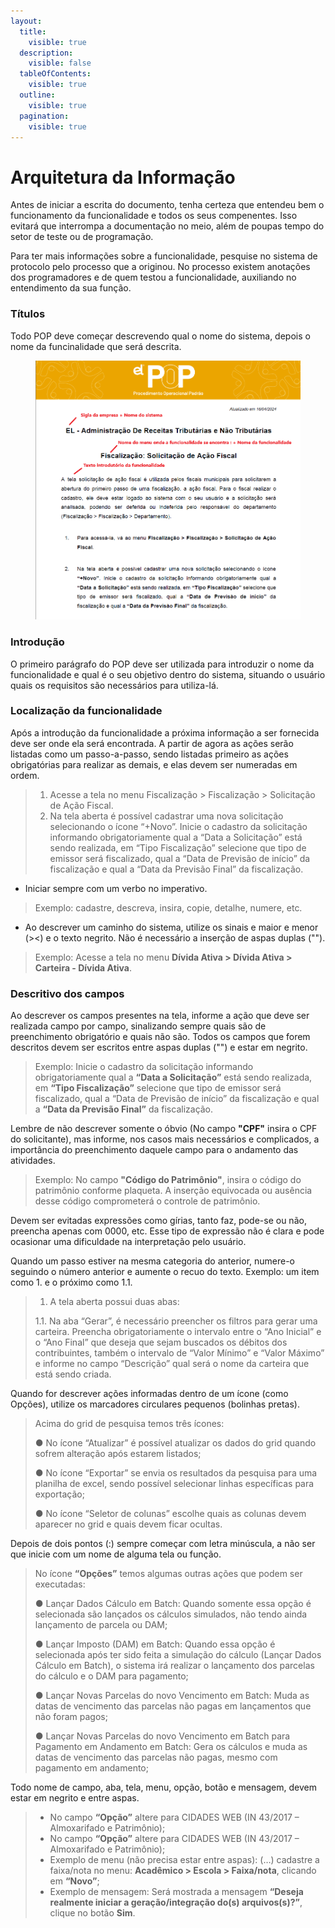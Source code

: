 ```yaml
---
layout:
  title:
    visible: true
  description:
    visible: false
  tableOfContents:
    visible: true
  outline:
    visible: true
  pagination:
    visible: true
---
```


# Arquitetura da Informação

Antes de iniciar a escrita do documento, tenha certeza que entendeu bem o funcionamento da funcionalidade e todos os seus compenentes. Isso evitará que interrompa a documentação no meio, além de poupas tempo do setor de teste ou de programação.&#x20;

Para ter mais informações sobre a funcionalidade, pesquise no sistema de protocolo pelo processo que a originou. No processo existem anotações dos programadores e de quem testou a funcionalidade, auxiliando no entendimento da sua função.

### Títulos

Todo POP deve começar descrevendo qual o nome do sistema, depois o nome da funcinalidade que será descrita.&#x20;

<figure><img src="../.gitbook/assets/image (1).png" alt=""><figcaption></figcaption></figure>

### Introdução

O primeiro parágrafo do POP deve ser utilizada para introduzir o nome da funcionalidade e qual é o seu objetivo dentro do sistema, situando o usuário quais os requisitos são necessários para utiliza-lá.&#x20;

### Localização da funcionalidade

Após a introdução da funcionalidade a próxima informação a ser fornecida deve ser onde ela será encontrada. A partir de agora as ações serão listadas como um passo-a-passo, sendo listadas primeiro as ações obrigatórias para realizar as demais, e elas devem ser numeradas em ordem.

> 1. Acesse a tela no menu Fiscalização > Fiscalização > Solicitação de Ação Fiscal.
> 2. Na tela aberta é possível cadastrar uma nova solicitação selecionando o ícone “+Novo”. Inicie o cadastro da solicitação informando obrigatoriamente qual a “Data a Solicitação” está sendo realizada, em “Tipo Fiscalização” selecione que tipo de emissor será fiscalizado, qual a “Data de Previsão de início” da fiscalização e qual a “Data da Previsão Final” da fiscalização.

* Iniciar sempre com um verbo no imperativo.

> Exemplo: cadastre, descreva, insira, copie, detalhe, numere, etc.

* Ao descrever um caminho do sistema, utilize os sinais e maior e menor (><) e o texto negrito. Não é necessário a inserção de aspas duplas ("").

> Exemplo: Acesse a tela no menu **Dívida Ativa > Dívida Ativa > Carteira - Dívida Ativa**.

### Descritivo dos campos

Ao descrever os campos presentes na tela, informe a ação que deve ser realizada campo por campo, sinalizando sempre quais são de preenchimento obrigatório e quais não são. Todos os campos que forem descritos devem ser escritos entre aspas duplas ("") e estar em negrito.

> Exemplo: Inicie o cadastro da solicitação informando obrigatoriamente qual a **“Data a Solicitação”** está sendo realizada, em **“Tipo Fiscalização”** selecione que tipo de emissor será fiscalizado, qual a “Data de Previsão de início” da fiscalização e qual a **“Data da Previsão Final”** da fiscalização.

Lembre de não descrever somente o óbvio (No campo **"CPF"** insira o CPF do solicitante), mas informe, nos casos mais necessários e complicados, a importância do preenchimento daquele campo para o andamento das atividades.

> Exemplo: No campo **"Código do Patrimônio"**, insira o código do patrimônio conforme plaqueta. A inserção equivocada ou ausência desse código comprometerá o controle de patrimônio.

Devem ser evitadas expressões como gírias, tanto faz, pode-se ou não, preencha apenas com 0000, etc. Esse tipo de expressão não é clara e pode ocasionar uma dificuldade na interpretação pelo usuário.

Quando um passo estiver na mesma categoria do anterior, numere-o seguindo o número anterior e aumente o recuo do texto. Exemplo: um item como 1. e o próximo como 1.1.

> 1. A tela aberta possui duas abas:
>
> &#x20;       1.1. Na aba “Gerar”, é necessário preencher os filtros para gerar uma carteira. Preencha obrigatoriamente o intervalo entre o “Ano Inicial” e o “Ano Final” que deseja que sejam buscados os débitos dos contribuintes, também o intervalo de “Valor Mínimo” e “Valor Máximo” e informe no campo “Descrição” qual será o nome da carteira que está sendo criada.

Quando for descrever ações informadas dentro de um ícone (como Opções), utilize os marcadores circulares pequenos (bolinhas pretas).

> Acima do grid de pesquisa temos três ícones:
>
> ● No ícone “Atualizar” é possível atualizar os dados do grid quando sofrem alteração após estarem listados;
>
> ● No ícone “Exportar” se envia os resultados da pesquisa para uma planilha de excel, sendo possível selecionar linhas específicas para exportação;
>
> ● No ícone “Seletor de colunas” escolhe quais as colunas devem aparecer no grid e quais devem ficar ocultas.

Depois de dois pontos (:) sempre começar com letra minúscula, a não ser que inicie com um nome de alguma tela ou função.

> No ícone **“Opções”** temos algumas outras ações que podem ser executadas:
>
> ● Lançar Dados Cálculo em Batch: Quando somente essa opção é selecionada são lançados os cálculos simulados, não tendo ainda lançamento de parcela ou DAM;
>
> ● Lançar Imposto (DAM) em Batch: Quando essa opção é selecionada após ter sido feita a simulação do cálculo (Lançar Dados Cálculo em Batch), o sistema irá realizar o lançamento dos parcelas do cálculo e o DAM para pagamento;
>
> ● Lançar Novas Parcelas do novo Vencimento em Batch: Muda as datas de vencimento das parcelas não pagas em lançamentos que não foram pagos;
>
> ● Lançar Novas Parcelas do novo Vencimento em Batch para Pagamento em Andamento em Batch: Gera os cálculos e muda as datas de vencimento das parcelas não pagas, mesmo com pagamento em andamento;

Todo nome de campo, aba, tela, menu, opção, botão e mensagem, devem estar em negrito e entre aspas.

> * No campo **“Opção”** altere para CIDADES WEB (IN 43/2017 – Almoxarifado e Patrimônio);
> * No campo **“Opção”** altere para CIDADES WEB (IN 43/2017 – Almoxarifado e Patrimônio);
> * Exemplo de menu (não precisa estar entre aspas): (…) cadastre a faixa/nota no menu: **Acadêmico > Escola > Faixa/nota**, clicando em **“Novo”**;
> * Exemplo de mensagem: Será mostrada a mensagem **“Deseja realmente iniciar a geração/integração do(s) arquivos(s)?”**, clique no botão **Sim**.
